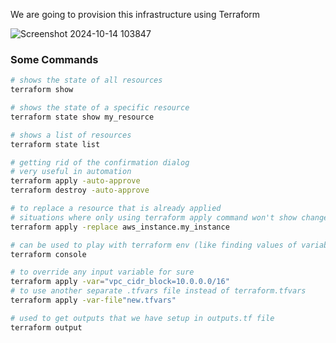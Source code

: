 We are going to provision this infrastructure using Terraform

![Screenshot 2024-10-14 103847](https://github.com/user-attachments/assets/1d98c593-3bef-4330-9afc-d570d188b28b)

### Some Commands
```sh
# shows the state of all resources
terraform show
```
```sh
# shows the state of a specific resource
terraform state show my_resource
```
```sh
# shows a list of resources
terraform state list
```
```sh
# getting rid of the confirmation dialog
# very useful in automation
terraform apply -auto-approve
terraform destroy -auto-approve
```
```sh
# to replace a resource that is already applied 
# situations where only using terraform apply command won't show change (like when we add provisioners)
terraform apply -replace aws_instance.my_instance
```
```sh
# can be used to play with terraform env (like finding values of variables)
terraform console
```
```sh
# to override any input variable for sure
terraform apply -var="vpc_cidr_block=10.0.0.0/16"
# to use another separate .tfvars file instead of terraform.tfvars
terraform apply -var-file"new.tfvars"
```
```sh
# used to get outputs that we have setup in outputs.tf file
terraform output
```
